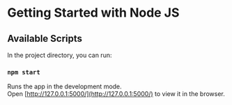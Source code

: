 # Getting Started with Node JS


## Available Scripts

In the project directory, you can run:

### `npm start`

Runs the app in the development mode.\
Open [http://127.0.0.1:5000/](http://127.0.0.1:5000/) to view it in the browser.
